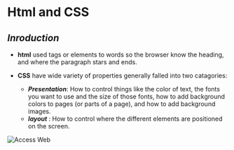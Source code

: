 # Html and CSS
 ## ***Inroduction***
  - **html** used tags or elements to words so the browser know the heading, and where the paragraph stars and ends.  
   
    
 - **CSS** have wide variety of properties generally falled into two catagories:  
   - ***Presentation***: How to control
things like the color of text, the
fonts you want to use and the
size of those fonts, how to add
background colors to pages (or
parts of a page), and how to add
background images.  
   - ***layout*** : How to control where
the different elements are
positioned on the screen.

![Access Web](C:\Users\User\Desktop\MD.png)

